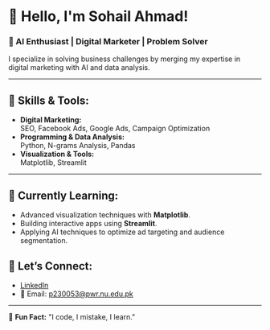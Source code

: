 # 👋 Hello, I'm Sohail Ahmad!  
### 🚀 AI Enthusiast | Digital Marketer | Problem Solver  

I specialize in solving business challenges by merging my expertise in digital marketing with AI and data analysis.  

---

## 🔧 Skills & Tools:
- **Digital Marketing:**  
  SEO, Facebook Ads, Google Ads, Campaign Optimization  
- **Programming & Data Analysis:**  
  Python, N-grams Analysis, Pandas  
- **Visualization & Tools:**  
  Matplotlib, Streamlit

---

## 🌱 Currently Learning:
- Advanced visualization techniques with **Matplotlib**.  
- Building interactive apps using **Streamlit**.  
- Applying AI techniques to optimize ad targeting and audience segmentation.

## 💬 Let’s Connect:
- [LinkedIn](https://www.linkedin.com/in/sohail-ahmad-akhunzada/)   
- 📧 Email: p230053@pwr.nu.edu.pk 

---

🌟 **Fun Fact:** "I code, I mistake, I learn."  
